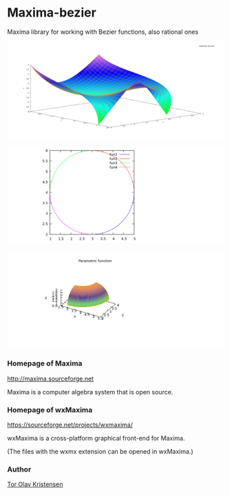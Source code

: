 # Maxima-bezier
Maxima library for working with Bezier functions, also rational ones

![Maxima 3D Bezier surface](maxima_bezier_surface_3d.png)

![Maxima 2D rational Bezier curves](maxima_rational_bezier_curves_2d.png)

![Maxima 3D rational Bezier surface](maxima_rational_bezier_surface_3d.png)


### Homepage of Maxima

http://maxima.sourceforge.net

Maxima is a computer algebra system that is open source.


### Homepage of wxMaxima

https://sourceforge.net/projects/wxmaxima/

wxMaxima is a cross-platform graphical front-end for Maxima.

(The files with the wxmx extension can be opened in wxMaxima.)


### Author

[Tor Olav Kristensen](http://subcube.com)
